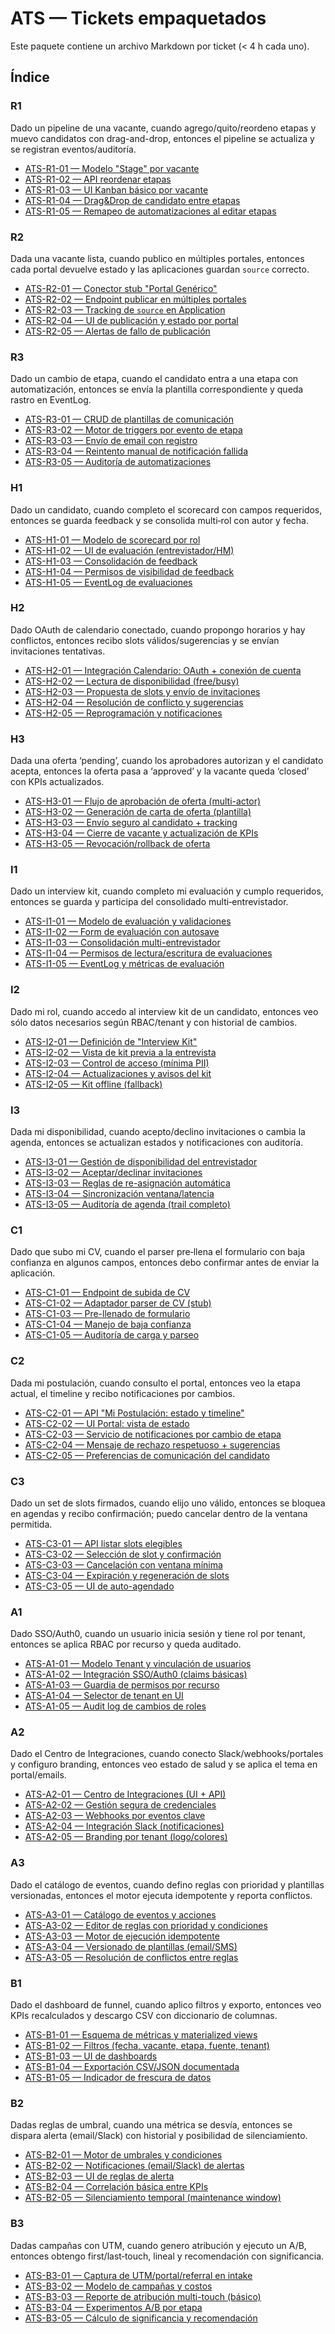 # ATS — Tickets empaquetados

Este paquete contiene un archivo Markdown por ticket (< 4 h cada uno).

## Índice

### R1

Dado un pipeline de una vacante, cuando agrego/quito/reordeno etapas y muevo candidatos con drag-and-drop, entonces el pipeline se actualiza y se registran eventos/auditoría.

- [ATS-R1-01 — Modelo "Stage" por vacante](./ATS-R1-01%20-%20Modelo%20"Stage"%20por%20vacante.md)
- [ATS-R1-02 — API reordenar etapas](./ATS-R1-02%20-%20API%20reordenar%20etapas.md)
- [ATS-R1-03 — UI Kanban básico por vacante](./ATS-R1-03%20-%20UI%20Kanban%20básico%20por%20vacante.md)
- [ATS-R1-04 — Drag&Drop de candidato entre etapas](./ATS-R1-04%20-%20Drag&Drop%20de%20candidato%20entre%20etapas.md)
- [ATS-R1-05 — Remapeo de automatizaciones al editar etapas](./ATS-R1-05%20-%20Remapeo%20de%20automatizaciones%20al%20editar%20etapas.md)

### R2

Dada una vacante lista, cuando publico en múltiples portales, entonces cada portal devuelve estado y las aplicaciones guardan `source` correcto.

- [ATS-R2-01 — Conector stub "Portal Genérico"](./ATS-R2-01%20-%20Conector%20stub%20"Portal%20Genérico".md)
- [ATS-R2-02 — Endpoint publicar en múltiples portales](./ATS-R2-02%20-%20Endpoint%20publicar%20en%20múltiples%20portales.md)
- [ATS-R2-03 — Tracking de `source` en Application](./ATS-R2-03%20-%20Tracking%20de%20`source`%20en%20Application.md)
- [ATS-R2-04 — UI de publicación y estado por portal](./ATS-R2-04%20-%20UI%20de%20publicación%20y%20estado%20por%20portal.md)
- [ATS-R2-05 — Alertas de fallo de publicación](./ATS-R2-05%20-%20Alertas%20de%20fallo%20de%20publicación.md)

### R3

Dado un cambio de etapa, cuando el candidato entra a una etapa con automatización, entonces se envía la plantilla correspondiente y queda rastro en EventLog.

- [ATS-R3-01 — CRUD de plantillas de comunicación](./ATS-R3-01%20-%20CRUD%20de%20plantillas%20de%20comunicación.md)
- [ATS-R3-02 — Motor de triggers por evento de etapa](./ATS-R3-02%20-%20Motor%20de%20triggers%20por%20evento%20de%20etapa.md)
- [ATS-R3-03 — Envío de email con registro](./ATS-R3-03%20-%20Envío%20de%20email%20con%20registro.md)
- [ATS-R3-04 — Reintento manual de notificación fallida](./ATS-R3-04%20-%20Reintento%20manual%20de%20notificación%20fallida.md)
- [ATS-R3-05 — Auditoría de automatizaciones](./ATS-R3-05%20-%20Auditoría%20de%20automatizaciones.md)

### H1

Dado un candidato, cuando completo el scorecard con campos requeridos, entonces se guarda feedback y se consolida multi‑rol con autor y fecha.

- [ATS-H1-01 — Modelo de scorecard por rol](./ATS-H1-01%20-%20Modelo%20de%20scorecard%20por%20rol.md)
- [ATS-H1-02 — UI de evaluación (entrevistador/HM)](<./ATS-H1-02%20-%20UI%20de%20evaluación%20(entrevistador-HM).md>)
- [ATS-H1-03 — Consolidación de feedback](./ATS-H1-03%20-%20Consolidación%20de%20feedback.md)
- [ATS-H1-04 — Permisos de visibilidad de feedback](./ATS-H1-04%20-%20Permisos%20de%20visibilidad%20de%20feedback.md)
- [ATS-H1-05 — EventLog de evaluaciones](./ATS-H1-05%20-%20EventLog%20de%20evaluaciones.md)

### H2

Dado OAuth de calendario conectado, cuando propongo horarios y hay conflictos, entonces recibo slots válidos/sugerencias y se envían invitaciones tentativas.

- [ATS-H2-01 — Integración Calendario: OAuth + conexión de cuenta](./ATS-H2-01%20-%20Integración%20Calendario:%20OAuth%20+%20conexión%20de%20cuenta.md)
- [ATS-H2-02 — Lectura de disponibilidad (free/busy)](<./ATS-H2-02%20-%20Lectura%20de%20disponibilidad%20(free-busy).md>)
- [ATS-H2-03 — Propuesta de slots y envío de invitaciones](./ATS-H2-03%20-%20Propuesta%20de%20slots%20y%20envío%20de%20invitaciones.md)
- [ATS-H2-04 — Resolución de conflicto y sugerencias](./ATS-H2-04%20-%20Resolución%20de%20conflicto%20y%20sugerencias.md)
- [ATS-H2-05 — Reprogramación y notificaciones](./ATS-H2-05%20-%20Reprogramación%20y%20notificaciones.md)

### H3

Dada una oferta ‘pending’, cuando los aprobadores autorizan y el candidato acepta, entonces la oferta pasa a ‘approved’ y la vacante queda ‘closed’ con KPIs actualizados.

- [ATS-H3-01 — Flujo de aprobación de oferta (multi-actor)](<./ATS-H3-01%20-%20Flujo%20de%20aprobación%20de%20oferta%20(multi-actor).md>)
- [ATS-H3-02 — Generación de carta de oferta (plantilla)](<./ATS-H3-02%20-%20Generación%20de%20carta%20de%20oferta%20(plantilla).md>)
- [ATS-H3-03 — Envío seguro al candidato + tracking](./ATS-H3-03%20-%20Envío%20seguro%20al%20candidato%20+%20tracking.md)
- [ATS-H3-04 — Cierre de vacante y actualización de KPIs](./ATS-H3-04%20-%20Cierre%20de%20vacante%20y%20actualización%20de%20KPIs.md)
- [ATS-H3-05 — Revocación/rollback de oferta](./ATS-H3-05%20-%20Revocación-rollback%20de%20oferta.md)

### I1

Dado un interview kit, cuando completo mi evaluación y cumplo requeridos, entonces se guarda y participa del consolidado multi‑entrevistador.

- [ATS-I1-01 — Modelo de evaluación y validaciones](./ATS-I1-01%20-%20Modelo%20de%20evaluación%20y%20validaciones.md)
- [ATS-I1-02 — Form de evaluación con autosave](./ATS-I1-02%20-%20Form%20de%20evaluación%20con%20autosave.md)
- [ATS-I1-03 — Consolidación multi-entrevistador](./ATS-I1-03%20-%20Consolidación%20multi-entrevistador.md)
- [ATS-I1-04 — Permisos de lectura/escritura de evaluaciones](./ATS-I1-04%20-%20Permisos%20de%20lectura-escritura%20de%20evaluaciones.md)
- [ATS-I1-05 — EventLog y métricas de evaluación](./ATS-I1-05%20-%20EventLog%20y%20métricas%20de%20evaluación.md)

### I2

Dado mi rol, cuando accedo al interview kit de un candidato, entonces veo sólo datos necesarios según RBAC/tenant y con historial de cambios.

- [ATS-I2-01 — Definición de "Interview Kit"](./ATS-I2-01%20-%20Definición%20de%20"Interview%20Kit".md)
- [ATS-I2-02 — Vista de kit previa a la entrevista](./ATS-I2-02%20-%20Vista%20de%20kit%20previa%20a%20la%20entrevista.md)
- [ATS-I2-03 — Control de acceso (mínima PII)](<./ATS-I2-03%20-%20Control%20de%20acceso%20(mínima%20PII).md>)
- [ATS-I2-04 — Actualizaciones y avisos del kit](./ATS-I2-04%20-%20Actualizaciones%20y%20avisos%20del%20kit.md)
- [ATS-I2-05 — Kit offline (fallback)](<./ATS-I2-05%20-%20Kit%20offline%20(fallback).md>)

### I3

Dada mi disponibilidad, cuando acepto/declino invitaciones o cambia la agenda, entonces se actualizan estados y notificaciones con auditoría.

- [ATS-I3-01 — Gestión de disponibilidad del entrevistador](./ATS-I3-01%20-%20Gestión%20de%20disponibilidad%20del%20entrevistador.md)
- [ATS-I3-02 — Aceptar/declinar invitaciones](./ATS-I3-02%20-%20Aceptar-declinar%20invitaciones.md)
- [ATS-I3-03 — Reglas de re-asignación automática](./ATS-I3-03%20-%20Reglas%20de%20re-asignación%20automática.md)
- [ATS-I3-04 — Sincronización ventana/latencia](./ATS-I3-04%20-%20Sincronización%20ventana-latencia.md)
- [ATS-I3-05 — Auditoría de agenda (trail completo)](<./ATS-I3-05%20-%20Auditoría%20de%20agenda%20(trail%20completo).md>)

### C1

Dado que subo mi CV, cuando el parser pre‑llena el formulario con baja confianza en algunos campos, entonces debo confirmar antes de enviar la aplicación.

- [ATS-C1-01 — Endpoint de subida de CV](./ATS-C1-01%20-%20Endpoint%20de%20subida%20de%20CV.md)
- [ATS-C1-02 — Adaptador parser de CV (stub)](<./ATS-C1-02%20-%20Adaptador%20parser%20de%20CV%20(stub).md>)
- [ATS-C1-03 — Pre-llenado de formulario](./ATS-C1-03%20-%20Pre-llenado%20de%20formulario.md)
- [ATS-C1-04 — Manejo de baja confianza](./ATS-C1-04%20-%20Manejo%20de%20baja%20confianza.md)
- [ATS-C1-05 — Auditoría de carga y parseo](./ATS-C1-05%20-%20Auditoría%20de%20carga%20y%20parseo.md)

### C2

Dada mi postulación, cuando consulto el portal, entonces veo la etapa actual, el timeline y recibo notificaciones por cambios.

- [ATS-C2-01 — API "Mi Postulación: estado y timeline"](./ATS-C2-01%20-%20API%20"Mi%20Postulación:%20estado%20y%20timeline".md)
- [ATS-C2-02 — UI Portal: vista de estado](./ATS-C2-02%20-%20UI%20Portal:%20vista%20de%20estado.md)
- [ATS-C2-03 — Servicio de notificaciones por cambio de etapa](./ATS-C2-03%20-%20Servicio%20de%20notificaciones%20por%20cambio%20de%20etapa.md)
- [ATS-C2-04 — Mensaje de rechazo respetuoso + sugerencias](./ATS-C2-04%20-%20Mensaje%20de%20rechazo%20respetuoso%20+%20sugerencias.md)
- [ATS-C2-05 — Preferencias de comunicación del candidato](./ATS-C2-05%20-%20Preferencias%20de%20comunicación%20del%20candidato.md)

### C3

Dado un set de slots firmados, cuando elijo uno válido, entonces se bloquea en agendas y recibo confirmación; puedo cancelar dentro de la ventana permitida.

- [ATS-C3-01 — API listar slots elegibles](./ATS-C3-01%20-%20API%20listar%20slots%20elegibles.md)
- [ATS-C3-02 — Selección de slot y confirmación](./ATS-C3-02%20-%20Selección%20de%20slot%20y%20confirmación.md)
- [ATS-C3-03 — Cancelación con ventana mínima](./ATS-C3-03%20-%20Cancelación%20con%20ventana%20mínima.md)
- [ATS-C3-04 — Expiración y regeneración de slots](./ATS-C3-04%20-%20Expiración%20y%20regeneración%20de%20slots.md)
- [ATS-C3-05 — UI de auto-agendado](./ATS-C3-05%20-%20UI%20de%20auto-agendado.md)

### A1

Dado SSO/Auth0, cuando un usuario inicia sesión y tiene rol por tenant, entonces se aplica RBAC por recurso y queda auditado.

- [ATS-A1-01 — Modelo Tenant y vinculación de usuarios](./ATS-A1-01%20-%20Modelo%20Tenant%20y%20vinculación%20de%20usuarios.md)
- [ATS-A1-02 — Integración SSO/Auth0 (claims básicas)](<./ATS-A1-02%20-%20Integración%20SSO-Auth0%20(claims%20básicas).md>)
- [ATS-A1-03 — Guardia de permisos por recurso](./ATS-A1-03%20-%20Guardia%20de%20permisos%20por%20recurso.md)
- [ATS-A1-04 — Selector de tenant en UI](./ATS-A1-04%20-%20Selector%20de%20tenant%20en%20UI.md)
- [ATS-A1-05 — Audit log de cambios de roles](./ATS-A1-05%20-%20Audit%20log%20de%20cambios%20de%20roles.md)

### A2

Dado el Centro de Integraciones, cuando conecto Slack/webhooks/portales y configuro branding, entonces veo estado de salud y se aplica el tema en portal/emails.

- [ATS-A2-01 — Centro de Integraciones (UI + API)](<./ATS-A2-01%20-%20Centro%20de%20Integraciones%20(UI%20+%20API).md>)
- [ATS-A2-02 — Gestión segura de credenciales](./ATS-A2-02%20-%20Gestión%20segura%20de%20credenciales.md)
- [ATS-A2-03 — Webhooks por eventos clave](./ATS-A2-03%20-%20Webhooks%20por%20eventos%20clave.md)
- [ATS-A2-04 — Integración Slack (notificaciones)](<./ATS-A2-04%20-%20Integración%20Slack%20(notificaciones).md>)
- [ATS-A2-05 — Branding por tenant (logo/colores)](<./ATS-A2-05%20-%20Branding%20por%20tenant%20(logo-colores).md>)

### A3

Dado el catálogo de eventos, cuando defino reglas con prioridad y plantillas versionadas, entonces el motor ejecuta idempotente y reporta conflictos.

- [ATS-A3-01 — Catálogo de eventos y acciones](./ATS-A3-01%20-%20Catálogo%20de%20eventos%20y%20acciones.md)
- [ATS-A3-02 — Editor de reglas con prioridad y condiciones](./ATS-A3-02%20-%20Editor%20de%20reglas%20con%20prioridad%20y%20condiciones.md)
- [ATS-A3-03 — Motor de ejecución idempotente](./ATS-A3-03%20-%20Motor%20de%20ejecución%20idempotente.md)
- [ATS-A3-04 — Versionado de plantillas (email/SMS)](<./ATS-A3-04%20-%20Versionado%20de%20plantillas%20(email-SMS).md>)
- [ATS-A3-05 — Resolución de conflictos entre reglas](./ATS-A3-05%20-%20Resolución%20de%20conflictos%20entre%20reglas.md)

### B1

Dado el dashboard de funnel, cuando aplico filtros y exporto, entonces veo KPIs recalculados y descargo CSV con diccionario de columnas.

- [ATS-B1-01 — Esquema de métricas y materialized views](./ATS-B1-01%20-%20Esquema%20de%20métricas%20y%20materialized%20views.md)
- [ATS-B1-02 — Filtros (fecha, vacante, etapa, fuente, tenant)](<./ATS-B1-02%20-%20Filtros%20(fecha,%20vacante,%20etapa,%20fuente,%20tenant).md>)
- [ATS-B1-03 — UI de dashboards](./ATS-B1-03%20-%20UI%20de%20dashboards.md)
- [ATS-B1-04 — Exportación CSV/JSON documentada](./ATS-B1-04%20-%20Exportación%20CSV-JSON%20documentada.md)
- [ATS-B1-05 — Indicador de frescura de datos](./ATS-B1-05%20-%20Indicador%20de%20frescura%20de%20datos.md)

### B2

Dadas reglas de umbral, cuando una métrica se desvía, entonces se dispara alerta (email/Slack) con historial y posibilidad de silenciamiento.

- [ATS-B2-01 — Motor de umbrales y condiciones](./ATS-B2-01%20-%20Motor%20de%20umbrales%20y%20condiciones.md)
- [ATS-B2-02 — Notificaciones (email/Slack) de alertas](<./ATS-B2-02%20-%20Notificaciones%20(email-Slack)%20de%20alertas.md>)
- [ATS-B2-03 — UI de reglas de alerta](./ATS-B2-03%20-%20UI%20de%20reglas%20de%20alerta.md)
- [ATS-B2-04 — Correlación básica entre KPIs](./ATS-B2-04%20-%20Correlación%20básica%20entre%20KPIs.md)
- [ATS-B2-05 — Silenciamiento temporal (maintenance window)](<./ATS-B2-05%20-%20Silenciamiento%20temporal%20(maintenance%20window).md>)

### B3

Dadas campañas con UTM, cuando genero atribución y ejecuto un A/B, entonces obtengo first/last‑touch, lineal y recomendación con significancia.

- [ATS-B3-01 — Captura de UTM/portal/referral en intake](./ATS-B3-01%20-%20Captura%20de%20UTM-portal-referral%20en%20intake.md)
- [ATS-B3-02 — Modelo de campañas y costos](./ATS-B3-02%20-%20Modelo%20de%20campañas%20y%20costos.md)
- [ATS-B3-03 — Reporte de atribución multi-touch (básico)](<./ATS-B3-03%20-%20Reporte%20de%20atribución%20multi-touch%20(básico).md>)
- [ATS-B3-04 — Experimentos A/B por etapa](./ATS-B3-04%20-%20Experimentos%20A-B%20por%20etapa.md)
- [ATS-B3-05 — Cálculo de significancia y recomendación](./ATS-B3-05%20-%20Cálculo%20de%20significancia%20y%20recomendación.md)
